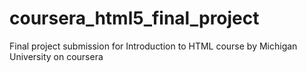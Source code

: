 # coursera_html5_final_project
Final project submission for Introduction to HTML course by Michigan University on coursera
